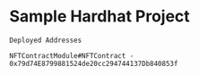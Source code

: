 # Sample Hardhat Project

```shell
Deployed Addresses

NFTContractModule#NFTContract - 0x79d74E8799881524de20cc294744137Db840853f
```
